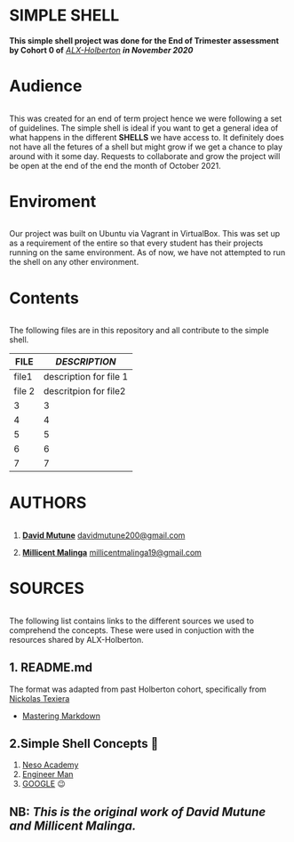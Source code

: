 # **SIMPLE SHELL**

####
**This simple shell project was done for the End of Trimester assessment by Cohort 0 of** _[ALX-Holberton](https://alx-apply.hbtn.io/auth/sign_up)_ _**in November 2020**_

# **Audience**

######
This was created for an end of term project hence we were following a set of guidelines. The simple shell is ideal if you want to get a general idea of what happens in the different **SHELLS** we have access to. It definitely does not have all the fetures of a shell but might grow if we get a chance to play around with it some day. Requests to collaborate and grow the project will be open at the end of the end the month of October 2021.

# **Enviroment**

######
Our project was built on Ubuntu via Vagrant in VirtualBox. This was set up as a requirement of the entire so that every student has their projects running on the same environment. 
As of now, we have not attempted to run the shell on any other environment.

# **Contents**

######
The following files are in this repository and all contribute to the simple shell.

**FILE** | _DESCRIPTION_
----------- | -------------
file1       | description for file 1
file 2      |descritpion for file2
3           |3
4           | 4
5           | 5
6           |6
7           | 7

# **AUTHORS**
######

1. **[David Mutune](https://github.com/kimengu-david)** davidmutune200@gmail.com

2. **[Millicent Malinga](https://github.com/MillicentMal)** millicentmalinga19@gmail.com

# **SOURCES**
######
The following list contains links to the different sources we used to comprehend the concepts. These were used in conjuction with the resources shared by ALX-Holberton.

## 1. README.md
 
The format was adapted from past Holberton cohort, specifically from [Nickolas Texiera](https://medium.com/@nickolasteixeira?source=post_page-----75890647bae8--------------------------------)
* [Mastering Markdown](https://guides.github.com/features/mastering-markdown/#examples)

## 2.Simple Shell Concepts :exploding_head:
1. [Neso Academy](https://www.youtube.com/watch?v=IFEFVXvjiHY)
2. [Engineer Man](https://www.youtube.com/channel/UCrUL8K81R4VBzm-KOYwrcxQ)
3. [GOOGLE](https://www.google.com/) :wink:

## NB: _This is the original work of David Mutune and Millicent Malinga._


